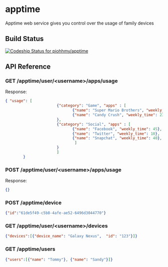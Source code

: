 apptime
=======
Apptime web service gives  you control over the usage of family devices

Build Status
------------
[ ![Codeship Status for piohhmy/apptime](https://www.codeship.io/projects/8e5f1f50-402f-0131-177a-7a95864a21a3/status?branch=master)](https://www.codeship.io/projects/10526)

API Reference
-----------
### GET /apptime/user/\<username\>/apps/usage
Response:
```json
{ "usage": [
                       {"category": "Game", "apps" : [
                              {"name": "Super Mario Brothers", "weekly_time": 10},
                              {"name": "Candy Crush", "weekly_time": 230} ]
                       },
                       {"category": "Social", "apps" : [
                              {"name": "Facebook", "weekly_time": 45},
                              {"name": "Twitter", "weekly_time": 10},
                              {"name": "Snapchat", "weekly_time": 40},
                               ]
                       }
                       ]
        } 
```
### POST /apptime/user/\<username\>/apps/usage
Response:
```json
{}
```
### POST /apptime/device
```json
{"id":"61de5f49-c5b8-4afe-ae52-6496d3044770"}
```
### GET /apptime/user/\<username\>/devices
```json
{"devices":[{"device_name": "Galaxy Nexus",  "id": "123"}]}
```
### GET /apptime/users
```json
{"users":[{"name": "Tommy"}, {"name": "Sandy"}]}
```